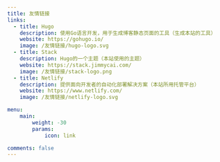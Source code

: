 ```yaml
---
title: 友情链接
links:
  - title: Hugo
    description: 使用Go语言开发，用于生成博客静态页面的工具（生成本站的工具）
    website: https://gohugo.io/
    image: /友情链接/hugo-logo.svg
  - title: Stack
    description: Hugo的一个主题（本站使用的主题）
    website: https://stack.jimmycai.com/
    image: /友情链接/stack-logo.png
  - title: Netlify
    description: 提供面向开发者的自动化部署解决方案（本站所用托管平台）
    website: https://www.netlify.com/
    image: /友情链接/netlify-logo.svg

menu:
    main: 
        weight: -30
        params:
            icon: link

comments: false
---
```

